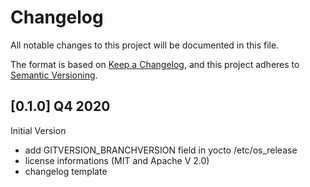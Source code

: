 # Changelog

All notable changes to this project will be documented in this file.

The format is based on [Keep a Changelog](https://keepachangelog.com/en/1.0.0/),
and this project adheres to [Semantic Versioning](https://semver.org/spec/v2.0.0.html).

## [0.1.0] Q4 2020

Initial Version

- add GITVERSION_BRANCHVERSION field in yocto /etc/os_release
- license informations (MIT and Apache V 2.0)
- changelog template

